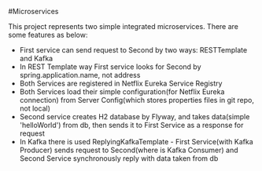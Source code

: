 #Microservices

This project represents two simple integrated microservices. There are some features as below:

- First service can send request to Second by two ways: RESTTemplate and Kafka
- In REST Template way First service looks for Second by spring.application.name, not address
- Both Services are registered in Netflix Eureka Service Registry
- Both Services load their simple configuration(for Netflix Eureka connection) from Server Config(which stores properties files in git repo, not local)
- Second service creates H2 database by Flyway, and takes data(simple 'helloWorld') from db, then sends it to First Service as a response for request
- In Kafka there is used ReplyingKafkaTemplate - First Service(with Kafka Producer) sends request to Second(where is Kafka Consumer) and Second Service synchronously reply with data taken from db

  
